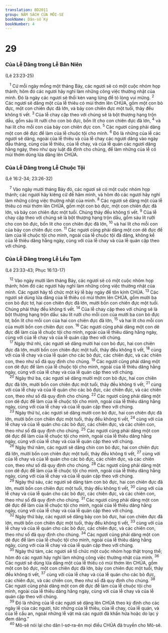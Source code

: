 ```yaml
---
translation: BD2011
group: NĂM SÁCH CỦA MÔI-SE
bookName: Dân-số Ký 
bookNumber: 4
---
```


<div class="title"><h1>29</h1><h3>Của Lễ Dâng trong Lễ Bán Niên</h3><p>(Lê 23:23-25)</p></div>
<span class="verse dan_29_1"> <sup>1</sup> Cứ mỗi ngày mồng một tháng Bảy, các ngươi sẽ có một cuộc nhóm họp thánh; hôm đó các ngươi hãy nghỉ làm những công việc thường nhật của mình. Ðó là ngày các ngươi sẽ thổi kèn vang lừng để tỏ lòng vui mừng. </span>
<span class="verse dan_29_2"><sup>2</sup> Các ngươi sẽ dâng một của lễ thiêu có mùi thơm lên CHÚA, gồm một con bò đực, một con chiên đực đã lớn, và bảy con chiên đực một tuổi, thảy đều không tì vết. </span>
<span class="verse dan_29_3"><sup>3</sup> Của lễ chay cặp theo với chúng sẽ là bột thượng hạng trộn dầu, gồm sáu lít rưỡi cho con bò đực, bốn lít cho con chiên đực đã lớn, </span>
<span class="verse dan_29_4"><sup>4</sup> và hai lít cho mỗi con của bảy con chiên đực con. </span>
<span class="verse dan_29_5"><sup>5</sup> Các ngươi cũng phải dâng một con dê đực để làm của lễ chuộc tội cho mình. </span>
<span class="verse dan_29_6"><sup>6</sup> Ðó là những của lễ các ngươi sẽ dâng, ngoài của lễ thiêu và của lễ chay các ngươi dâng vào ngày đầu tháng, cùng của lễ thiêu, của lễ chay, và của lễ quán các ngươi dâng hằng ngày, theo như quy luật đã định cho chúng, để làm những của lễ có mùi thơm dùng lửa dâng lên CHÚA.<br/></span>
<div class="title"><h3>Của Lễ Dâng trong Lễ Chuộc Tội</h3><p>(Lê 16:2-34; 23:26-32)</p></div>
<span class="verse dan_29_7"> <sup>7</sup> Vào ngày mười tháng Bảy đó, các ngươi sẽ có một cuộc nhóm họp thánh; các ngươi hãy kiêng cữ để hãm mình, và hôm đó các ngươi hãy nghỉ làm những công việc thường nhật của mình. </span>
<span class="verse dan_29_8"><sup>8</sup> Các ngươi sẽ dâng một của lễ thiêu có mùi thơm lên CHÚA, gồm một con bò đực, một con chiên đực đã lớn, và bảy con chiên đực một tuổi. Chúng thảy đều không tì vết. </span>
<span class="verse dan_29_9"><sup>9</sup> Của lễ chay cặp theo với chúng sẽ là bột thượng hạng trộn dầu, gồm sáu lít rưỡi cho con bò đực, bốn lít cho con chiên đực đã lớn, </span>
<span class="verse dan_29_10"><sup>10</sup> và hai lít cho mỗi con của bảy con chiên đực con. </span>
<span class="verse dan_29_11"><sup>11</sup> Các ngươi cũng phải dâng một con dê đực để làm của lễ chuộc tội cho mình, ngoài của lễ chuộc tội đã dâng, không kể của lễ thiêu dâng hằng ngày, cùng với của lễ chay và của lễ quán cặp theo với chúng.<br/></span>
<div class="title"><h3>Của Lễ Dâng trong Lễ Lều Tạm</h3><p>(Lê 23:33-43; Phục 16:13-17)</p></div>
<span class="verse dan_29_12"> <sup>12</sup> Vào ngày mười lăm tháng Bảy, các ngươi sẽ có một cuộc nhóm họp thánh; hôm đó các ngươi hãy nghỉ làm những công việc thường nhật của mình. Các ngươi hãy tổ chức một kỳ lễ bảy ngày để tôn kính CHÚA. </span>
<span class="verse dan_29_13"><sup>13</sup> Các ngươi sẽ dùng lửa dâng của lễ thiêu có mùi thơm lên CHÚA, gồm mười ba con bò đực tơ, hai con chiên đực đã lớn, mười bốn con chiên đực một tuổi. Chúng phải thảy đều không tì vết. </span>
<span class="verse dan_29_14"><sup>14</sup> Của lễ chay cặp theo với chúng sẽ là bột thượng hạng trộn dầu: sáu lít rưỡi cho mỗi con của mười ba con bò đực tơ, bốn lít cho mỗi con của hai con chiên đực đã lớn, </span>
<span class="verse dan_29_15"><sup>15</sup> và hai lít cho mỗi con của mười bốn con chiên đực con. </span>
<span class="verse dan_29_16"><sup>16</sup> Các ngươi cũng phải dâng một con dê đực để làm của lễ chuộc tội cho mình, ngoài của lễ thiêu dâng hằng ngày, cùng với của lễ chay và của lễ quán cặp theo với chúng.<br/></span>
<span class="verse dan_29_17"> <sup>17</sup> Ngày thứ nhì, các ngươi sẽ dâng mười hai con bò đực, hai con chiên đực đã lớn, mười bốn con chiên đực một tuổi, thảy đều không tì vết, </span>
<span class="verse dan_29_18"><sup>18</sup> cùng với của lễ chay và của lễ quán cho các bò đực, các chiên đực, và các chiên con, theo như số đã quy định cho chúng. </span>
<span class="verse dan_29_19"><sup>19</sup> Các ngươi cũng phải dâng một con dê đực để làm của lễ chuộc tội cho mình, ngoài của lễ thiêu dâng hằng ngày, cùng với của lễ chay và của lễ quán cặp theo với chúng.<br/></span>
<span class="verse dan_29_20"> <sup>20</sup> Ngày thứ ba, các ngươi sẽ dâng mười một con bò đực, hai con chiên đực đã lớn, mười bốn con chiên đực một tuổi, thảy đều không tì vết, </span>
<span class="verse dan_29_21"><sup>21</sup> cùng với của lễ chay và của lễ quán cho các bò đực, các chiên đực, và các chiên con, theo như số đã quy định cho chúng. </span>
<span class="verse dan_29_22"><sup>22</sup> Các ngươi cũng phải dâng một con dê đực để làm của lễ chuộc tội cho mình, ngoài của lễ thiêu dâng hằng ngày, cùng với của lễ chay và của lễ quán cặp theo với chúng.<br/></span>
<span class="verse dan_29_23"> <sup>23</sup> Ngày thứ tư, các ngươi sẽ dâng mười con bò đực, hai con chiên đực đã lớn, mười bốn con chiên đực một tuổi, thảy đều không tì vết, </span>
<span class="verse dan_29_24"><sup>24</sup> cùng với của lễ chay và của lễ quán cho các bò đực, các chiên đực, và các chiên con, theo như số đã quy định cho chúng. </span>
<span class="verse dan_29_25"><sup>25</sup> Các ngươi cũng phải dâng một con dê đực để làm của lễ chuộc tội cho mình, ngoài của lễ thiêu dâng hằng ngày, cùng với của lễ chay và của lễ quán cặp theo với chúng.<br/></span>
<span class="verse dan_29_26"> <sup>26</sup> Ngày thứ năm, các ngươi sẽ dâng chín con bò đực, hai con chiên đực đã lớn, mười bốn con chiên đực một tuổi, thảy đều không tì vết, </span>
<span class="verse dan_29_27"><sup>27</sup> cùng với của lễ chay và của lễ quán cho các bò đực, các chiên đực, và các chiên con, theo như số đã quy định cho chúng. </span>
<span class="verse dan_29_28"><sup>28</sup> Các ngươi cũng phải dâng một con dê đực để làm của lễ chuộc tội cho mình, ngoài của lễ thiêu dâng hằng ngày, cùng với của lễ chay và của lễ quán cặp theo với chúng.<br/></span>
<span class="verse dan_29_29"> <sup>29</sup> Ngày thứ sáu, các ngươi sẽ dâng tám con bò đực, hai con chiên đực đã lớn, mười bốn con chiên đực một tuổi, thảy đều không tì vết, </span>
<span class="verse dan_29_30"><sup>30</sup> cùng với của lễ chay và của lễ quán cho các bò đực, các chiên đực, và các chiên con, theo như số đã quy định cho chúng. </span>
<span class="verse dan_29_31"><sup>31</sup> Các ngươi cũng phải dâng một con dê đực để làm của lễ chuộc tội cho mình, ngoài của lễ thiêu dâng hằng ngày, cùng với của lễ chay và của lễ quán cặp theo với chúng.<br/></span>
<span class="verse dan_29_32"> <sup>32</sup> Ngày thứ bảy, các ngươi sẽ dâng bảy con bò đực, hai con chiên đực đã lớn, mười bốn con chiên đực một tuổi, thảy đều không tì vết, </span>
<span class="verse dan_29_33"><sup>33</sup> cùng với của lễ chay và của lễ quán cho các bò đực, các chiên đực, và các chiên con, theo như số đã quy định cho chúng. </span>
<span class="verse dan_29_34"><sup>34</sup> Các ngươi cũng phải dâng một con dê đực để làm của lễ chuộc tội cho mình, ngoài của lễ thiêu dâng hằng ngày, cùng với của lễ chay và của lễ quán cặp theo với chúng.<br/></span>
<span class="verse dan_29_35"> <sup>35</sup> Ngày thứ tám, các ngươi sẽ tổ chức một cuộc nhóm họp thật trọng thể; hôm đó các ngươi hãy nghỉ làm những công việc thường nhật của mình. </span>
<span class="verse dan_29_36"><sup>36</sup> Các ngươi sẽ dùng lửa dâng một của lễ thiêu có mùi thơm lên CHÚA, gồm một con bò đực, một con chiên đực đã lớn, bảy con chiên đực một tuổi, thảy đều không tì vết, </span>
<span class="verse dan_29_37"><sup>37</sup> cùng với của lễ chay và của lễ quán cho các bò đực, các chiên đực, và các chiên con, theo như số đã quy định cho chúng. </span>
<span class="verse dan_29_38"><sup>38</sup> Các ngươi cũng phải dâng một con dê đực để làm của lễ chuộc tội cho mình, ngoài của lễ thiêu dâng hằng ngày, cùng với của lễ chay và của lễ quán cặp theo với chúng.<br/></span>
<span class="verse dan_29_39"> <sup>39</sup> Ðó là những của lễ các ngươi sẽ dâng lên CHÚA theo kỳ định cho các ngày lễ của các ngươi, tức những của lễ thiêu, của lễ chay, của lễ quán, và của lễ cầu an, ngoài những lễ vật mà các ngươi đã khấn hứa hoặc do lạc ý đem dâng.”<br/></span>
<span class="verse dan_29_40"> <sup>40</sup> Mô-sê nói lại cho dân I-sơ-ra-ên mọi điều CHÚA đã truyền cho Mô-sê.<br/></span>
